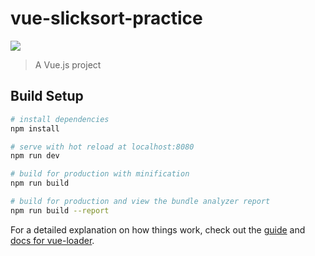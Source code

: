 # vue-slicksort-practice

![](https://img2018.cnblogs.com/blog/872412/201811/872412-20181120210622911-737195316.gif)

> A Vue.js project

## Build Setup

``` bash
# install dependencies
npm install

# serve with hot reload at localhost:8080
npm run dev

# build for production with minification
npm run build

# build for production and view the bundle analyzer report
npm run build --report
```

For a detailed explanation on how things work, check out  the [guide](http://vuejs-templates.github.io/webpack/) and [docs for vue-loader](http://vuejs.github.io/vue-loader).
